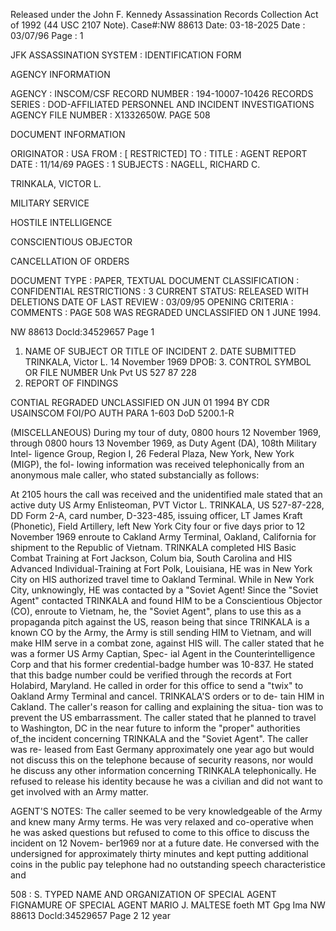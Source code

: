 Released under the John F. Kennedy
Assassination Records Collection Act of
1992 (44 USC 2107 Note). Case#:NW
88613 Date: 03-18-2025
Date : 03/07/96
Page : 1

JFK ASSASSINATION SYSTEM
: IDENTIFICATION FORM

AGENCY INFORMATION

AGENCY : INSCOM/CSF
RECORD NUMBER : 194-10007-10426
RECORDS SERIES : DOD-AFFILIATED PERSONNEL AND INCIDENT INVESTIGATIONS
AGENCY FILE NUMBER : X1332650W. PAGE 508

DOCUMENT INFORMATION

ORIGINATOR : USA
FROM : [ RESTRICTED]
TO :
TITLE : AGENT REPORT
DATE : 11/14/69
PAGES : 1
SUBJECTS : NAGELL, RICHARD C.

TRINKALA, VICTOR L.

MILITARY SERVICE

HOSTILE INTELLIGENCE

CONSCIENTIOUS OBJECTOR

CANCELLATION OF ORDERS

DOCUMENT TYPE : PAPER, TEXTUAL DOCUMENT
CLASSIFICATION : CONFIDENTIAL
RESTRICTIONS : 3
CURRENT STATUS: RELEASED WITH DELETIONS
DATE OF LAST REVIEW : 03/09/95
OPENING CRITERIA :
COMMENTS : PAGE 508 WAS REGRADED UNCLASSIFIED ON 1 JUNE 1994.

NW 88613 Docld:34529657 Page 1

1. NAME OF SUBJECT OR TITLE OF INCIDENT 2. DATE SUBMITTED
TRINKALA, Victor L. 14 November 1969
DPOB: 3. CONTROL SYMBOL OR FILE NUMBER
Unk
Pvt US 527 87 228
4. REPORT OF FINDINGS

CONTIAL
REGRADED UNCLASSIFIED
ON JUN 01 1994
BY CDR USAINSCOM FOI/PO
AUTH PARA 1-603 DoD 5200.1-R

(MISCELLANEOUS) During my tour of duty, 0800 hours 12 November 1969,
through 0800 hours 13 November 1969, as Duty Agent (DA), 108th Military Intel-
ligence Group, Region I, 26 Federal Plaza, New York, New York (MIGP), the fol-
lowing information was received telephonically from an anonymous male caller,
who stated substancially as follows:

At 2105 hours the call was received and the unidentified male stated that
an active duty US Army Enlisteoman, PVT Victor L. TRINKALA, US 527-87-228, DD
Form 2-A, card number, D-323-485, issuing officer, LT James Kraft (Phonetic),
Field Artillery, left New York City four or five days prior to 12 November 1969
enroute to Cakland Army Terminal, Oakland, California for shipment to the Republic
of Vietnam. TRINKALA completed HIS Basic Combat Training at Fort Jackson, Colum
bia, South Carolina and HIS Advanced Individual-Training at Fort Polk, Louisiana,
HE was in New York City on HIS authorized travel time to Oakland Terminal. While
in New York City, unknowingly, HE was contacted by a "Soviet Agent! Since the
"Soviet Agent" contacted TRINKALA and found HIM to be a Conscientious Objector (CO),
enroute to Vietnam, he, the "Soviet Agent", plans to use this as a propaganda pitch
against the US, reason being that since TRINKALA is a known CO by the Army, the
Army is still sending HIM to Vietnam, and will make HIM serve in a combat zone,
against HIS will. The caller stated that he was a former US Army Captian, Spec-
ial Agent in the Counterintelligence Corp and that his former credential-badge
humber was 10-837. He stated that this badge number could be verified through
the records at Fort Holabird, Maryland. He called in order for this office to
send a "twix" to Oakland Army Terminal and cancel. TRINKALA'S orders or to de-
tain HIM in Cakland. The caller's reason for calling and explaining the situa-
tion was to prevent the US embarrassment. The caller stated that he planned to
travel to Washington, DC in the near future to inform the "proper" authorities
of_the incident concerning TRINKALA and the "Soviet Agent". The caller was re-
leased from East Germany approximately one year ago but would not discuss this
on the telephone because of security reasons, nor would he discuss any other
information concerning TRINKALA telephonically. He refused to release his identity
because he was a civilian and did not want to get involved with an Army matter.

AGENT'S NOTES: The caller seemed to be very knowledgeable of the Army
and knew many Army terms. He was very relaxed and co-operative when he was asked
questions but refused to come to this office to discuss the incident on 12 Novem-
ber1969 nor at a future date. He conversed with the undersigned for approximately
thirty minutes and kept putting additional coins in the public pay telephone
had no outstanding speech characteristice and

508
:
S. TYPED NAME AND ORGANIZATION OF SPECIAL AGENT
FIGNAMURE OF SPECIAL AGENT
MARIO J. MALTESE foeth MT Gpg Ima
NW 88613 Docld:34529657 Page 2
12 year
